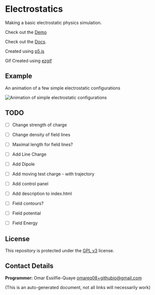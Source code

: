 # Electrostatics

Making a basic electrostatic physics simulation.


Check out the [Demo](https://omareq.github.io/electrostatics)

Check out the [Docs](https://omareq.github.io/electrostatics/docs/).

Created using [p5.js](https://p5js.org/)

Gif Created using [ezgif](https://ezgif.com)

## Example

An animation of a few simple electrostatic configurations

![Animation of simple electrostatic configurations](https://omareq.github.io/imgs/p_008.gif)

## TODO

- [ ]   Change strength of charge

- [ ]   Change density of field lines

- [ ]   Maximal length for field lines?

- [ ]   Add Line Charge

- [ ]   Add Dipole

- [ ]   Add moving test charge - with trajectory

- [ ]   Add control panel

- [ ]   Add description to index.html

- [ ]   Field contours?

- [ ]   Field potential

- [ ]   Field Energy


## License

This repository is protected under the [GPL v3](https://www.gnu.org/licenses/gpl-3.0.html) license.

## Contact Details

__Programmer:__ Omar Essilfie-Quaye [omareq08+githubio@gmail.com](mailto:omareq08+githubio@gmail.com?subject=Omar%20EQ%20Github%20Pages%20-%20Electrostatics%20Physics%20Simulation%20Project)


(This is an auto-generated document, not all links will necessarily work)